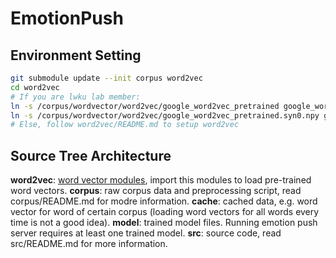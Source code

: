 # EmotionPush


## Environment Setting
```bash
git submodule update --init corpus word2vec
cd word2vec
# If you are lwku lab member:
ln -s /corpus/wordvector/word2vec/google_word2vec_pretrained google_word2vec_pretrained
ln -s /corpus/wordvector/word2vec/google_word2vec_pretrained.syn0.npy google_word2vec_pretrained.syn0.npy
# Else, follow word2vec/README.md to setup word2vec
```

## Source Tree Architecture
**word2vec**: [word vector modules](https://github.com/AcademiaSinicaNLPLab/word2vec), import this modules to load pre-trained word vectors.
**corpus**: raw corpus data and preprocessing script, read corpus/README.md for modre information.
**cache**: cached data, e.g. word vector for word of certain corpus (loading word vectors for all words every time is not a good idea).
**model**: trained model files. Running emotion push server requires at least one trained model.
**src**: source code, read src/README.md for more information.

